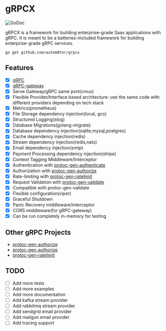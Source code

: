 # gRPCX

![GoDoc](https://godoc.org/github.com/autom8ter/grpcx?status.svg)

gRPCX is a framework for building enterprise-grade Saas applications with gRPC.
It is meant to be a batteries-included framework for building enterprise-grade gRPC services.

    go get github.com/autom8ter/grpcx

## Features

- [x] [gRPC](https://grpc.io/)
- [x] [gRPC-gateway](https://grpc.io/docs/languages/go/basics/#grpc-gateway)
- [x] Serve Gateway/gRPC same port(cmux)
- [x] Flexible Provider/Interface based architecture: use the same code with different providers depending on tech stack
- [x] Metrics(prometheus)
- [x] File Storage dependency injection(local, gcs)
- [x] Structured Logging(slog)
- [x] Database Migrations(golang-migrate)
- [x] Database dependency injection(sqlite,mysql,postgres)
- [x] Cache dependency injection(redis)
- [x] Stream dependency injection(redis,nats)
- [x] Email dependency injection(smtp)
- [x] Payment Processing dependency injection(stripe)
- [x] Context Tagging Middleware/Interceptor
- [x] Authentication with [protoc-gen-authenticate](https://github.com/autom8ter/protoc-gen-authenticate)
- [x] Authorization with [protoc-gen-authorize](https://github.com/autom8ter/protoc-gen-authorize)
- [x] Rate-limiting with [protoc-gen-ratelimit](https://github.com/autom8ter/protoc-gen-ratelimit)
- [x] Request Validation with [protoc-gen-validate](https://github.com/bufbuild/protoc-gen-validate)
- [x] Compatible with protoc-gen-validate
- [x] Flexible configuration(viper)
- [x] Graceful Shutdown
- [x] Panic Recovery middleware/interceptor
- [x] CORS middleware(for gRPC-gateway)
- [x] Can be run completely in-memory for testing

## Other gRPC Projects

- [protoc-gen-authorize](https://github.com/autom8ter/protoc-gen-authenticate)
- [protoc-gen-authorize](https://github.com/autom8ter/protoc-gen-authorize)
- [protoc-gen-ratelimit](https://github.com/autom8ter/protoc-gen-ratelimit)

## TODO

- [ ] Add more tests
- [ ] Add more examples
- [ ] Add more documentation
- [ ] Add kafka stream provider
- [ ] Add rabbitmq stream provider
- [ ] Add sendgrid email provider
- [ ] Add mailgun email provider
- [ ] Add tracing support